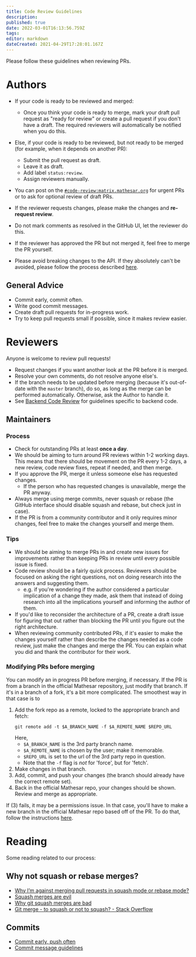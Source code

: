 ```yaml
---
title: Code Review Guidelines
description: 
published: true
date: 2022-03-01T16:13:56.759Z
tags: 
editor: markdown
dateCreated: 2021-04-29T17:28:01.167Z
---
```




Please follow these guidelines when reviewing PRs.

# Authors
- If your code is ready to be reviewed and merged:
  - Once you think your code is ready to merge, mark your draft pull request as "ready for review" or create a pull request if you don't have a draft. The required reviewers will automatically be notified when you do this.

- Else, if your code is ready to be reviewed, but not ready to be merged (for example, when it depends on another PR):
  - Submit the pull request as draft.
  - Leave it as draft.
  - Add label `status:review`.
  - Assign reviewers manually.
- You can post on the [`#code-review:matrix.mathesar.org`](https://matrix.to/#/#code-review:matrix.mathesar.org) for urgent PRs or to ask for optional review of draft PRs.
- If the reviewer requests changes, please make the changes and **re-request review**.
- Do not mark comments as resolved in the GitHub UI, let the reviewer do this.
- If the reviewer has approved the PR but not merged it, feel free to merge the PR yourself.
- Please avoid breaking changes to the API.  If they absolutely can't be avoided, please follow the process described [here](/team/guide/workflow#in-case-of-breaking-api-changes).

## General Advice
- Commit early, commit often.
- Write good commit messages.
- Create draft pull requests for in-progress work.
- Try to keep pull requests small if possible, since it makes review easier.

# Reviewers
Anyone is welcome to review pull requests!

- Request changes if you want another look at the PR before it is merged.
- Resolve your own comments, do not resolve anyone else's.
- If the branch needs to be updated before merging (because it's out-of-date with the `master` branch), do so, as long as the merge can be performed automatically.  Otherwise, ask the Author to handle it.
- See [Backend Code Review](/engineering/code-review/backend) for guidelines specific to backend code.

## Maintainers

### Process
- Check for outstanding PRs at least **once a day**.
- We should be aiming to turn around PR reviews within 1-2 working days. This means that there should be movement on the PR every 1-2 days, a new review, code review fixes, repeat if needed, and then merge.
- If you approve the PR, merge it unless someone else has requested changes.
  - If the person who has requested changes is unavailable, merge the PR anyway.
- Always merge using merge commits, never squash or rebase (the GitHub interface should disable squash and rebase, but check just in case).
- If the PR is from a community contributor and it only requires minor changes, feel free to make the changes yourself and merge them.

### Tips
- We should be aiming to merge PRs in and create new issues for improvements rather than keeping PRs in review until every possible issue is fixed.
- Code review should be a fairly quick process. Reviewers should be focused on asking the right questions, not on doing research into the answers and suggesting them. 
    - e.g. if you're wondering if the author considered a particular implication of a change they made, ask them that instead of doing research into all the implications yourself and informing the author of them.
- If you'd like to reconsider the architecture of a PR, create a draft issue for figuring that out rather than blocking the PR until you figure out the right architecture.
- When reviewing community contributed PRs, if it's easier to make the changes yourself rather than describe the changes needed as a code review, just make the changes and merge the PR. You can explain what you did and thank the contributor for their work.

### Modifying PRs before merging
You can modify an in progress PR before merging, if necessary.  If the PR is from a branch in the official Mathesar repository, just modify that branch.  If it's in a branch of a fork, it's a bit more complicated.  The smoothest way in that case is to
1. Add the fork repo as a remote, locked to the appropriate branch and fetch:
   ```shell
   git remote add -t $A_BRANCH_NAME -f $A_REMOTE_NAME $REPO_URL
   ```
   Here,
   - `$A_BRANCH_NAME` is the 3rd party branch name.
   - `$A_REMOTE_NAME` is chosen by the user; make it memorable.
   - `$REPO_URL` is set to the url of the 3rd party repo in question.
   - Note that the `-f` flag is *not* for 'force', but for 'fetch'.
2. Make changes in that branch.
3. Add, commit, and push your changes (the branch should already have the correct remote set).
4. Back in the official Mathesar repo, your changes should be shown.  Review and merge as appropriate.

If (3) fails, it may be a permissions issue.  In that case, you'll have to make a new branch in the official Mathesar repo based off of the PR.  To do that, follow the instructions [here](https://docs.github.com/en/pull-requests/collaborating-with-pull-requests/reviewing-changes-in-pull-requests/checking-out-pull-requests-locally).

# Reading
Some reading related to our process:

## Why not squash or rebase merges?
- [Why I’m against merging pull requests in squash mode or rebase mode?](https://myst729.github.io/posts/2019/on-merging-pull-requests/)
- [Squash merges are evil](https://medium.com/bananatag-engineering-blog/squash-merges-are-evil-171f55139c51)
- [Why git squash merges are bad](https://felixmoessbauer.com/blog-reader/why-git-squash-merges-are-bad.html)
- [Git merge - to squash or not to squash? - Stack Overflow](https://stackoverflow.com/questions/26999930/git-merge-to-squash-or-not-to-squash)

## Commits
- [Commit early, push often](https://www.worklytics.co/commit-early-push-often/)
- [Commit message guidelines](https://gist.github.com/robertpainsi/b632364184e70900af4ab688decf6f53)
